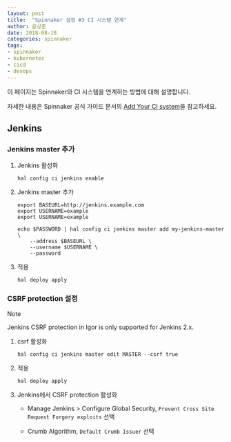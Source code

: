 ```yaml
---
layout: post
title:  "Spinnaker 설정 #3 CI 시스템 연계"
author: 윤상준
date: 2018-08-18
categories: spinnaker
tags:
- spinnaker
- kubernetes
- cicd
- devops
---
```


이 페이지는 Spinnaker와 CI 시스템을 연계하는 방법에 대해 설명합니다.

자세한 내용은 Spinnaker 공식 가이드 문서의 [Add Your CI system](https://www.spinnaker.io/setup/ci/jenkins/)을 참고하세요.

## Jenkins

### Jenkins master 추가

1. Jenkins 활성화

    ```
    hal config ci jenkins enable
    ```

2. Jenkins master 추가

    ```
    export BASEURL=http://jenkins.example.com
    export USERNAME=example
    export USERNAME=example

    echo $PASSWORD | hal config ci jenkins master add my-jenkins-master \
        --address $BASEURL \
        --username $USERNAME \
        --password
    ```

3. 적용

    ```
    hal deploy apply
    ```

### CSRF protection 설정

<p class="tip-title">Note</p>
<p class="tip-content">
Jenkins CSRF protection in Igor is only supported for Jenkins 2.x.
</p>

1. csrf 활성화

    ```
    hal config ci jenkins master edit MASTER --csrf true
    ```

2. 적용

    ```
    hal deploy apply
    ```

3. Jenkins에서 CSRF protection 활성화

    - Manage Jenkins > Configure Global Security, `Prevent Cross Site Request Forgery exploits` 선택

    - Crumb Algorithm, `Default Crumb Issuer` 선택

